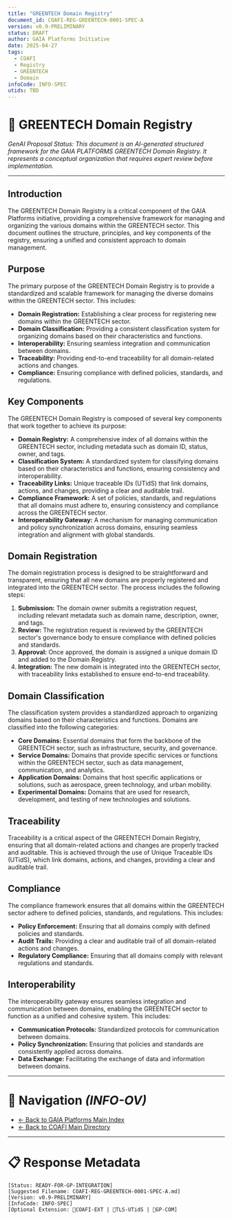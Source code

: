 ```yaml
---
title: "GREENTECH Domain Registry"
document_id: COAFI-REG-GREENTECH-0001-SPEC-A
version: v0.9-PRELIMINARY
status: DRAFT
author: GAIA Platforms Initiative
date: 2025-04-27
tags:
  - COAFI
  - Registry
  - GREENTECH
  - Domain
infoCode: INFO-SPEC
utids: TBD
---
```


# 📜 GREENTECH Domain Registry

*GenAI Proposal Status: This document is an AI-generated structured framework for the GAIA PLATFORMS GREENTECH Domain Registry. It represents a conceptual organization that requires expert review before implementation.*

---

## Introduction

The GREENTECH Domain Registry is a critical component of the GAIA Platforms initiative, providing a comprehensive framework for managing and organizing the various domains within the GREENTECH sector. This document outlines the structure, principles, and key components of the registry, ensuring a unified and consistent approach to domain management.

## Purpose

The primary purpose of the GREENTECH Domain Registry is to provide a standardized and scalable framework for managing the diverse domains within the GREENTECH sector. This includes:

- **Domain Registration:** Establishing a clear process for registering new domains within the GREENTECH sector.
- **Domain Classification:** Providing a consistent classification system for organizing domains based on their characteristics and functions.
- **Interoperability:** Ensuring seamless integration and communication between domains.
- **Traceability:** Providing end-to-end traceability for all domain-related actions and changes.
- **Compliance:** Ensuring compliance with defined policies, standards, and regulations.

## Key Components

The GREENTECH Domain Registry is composed of several key components that work together to achieve its purpose:

- **Domain Registry:** A comprehensive index of all domains within the GREENTECH sector, including metadata such as domain ID, status, owner, and tags.
- **Classification System:** A standardized system for classifying domains based on their characteristics and functions, ensuring consistency and interoperability.
- **Traceability Links:** Unique traceable IDs (UTidS) that link domains, actions, and changes, providing a clear and auditable trail.
- **Compliance Framework:** A set of policies, standards, and regulations that all domains must adhere to, ensuring consistency and compliance across the GREENTECH sector.
- **Interoperability Gateway:** A mechanism for managing communication and policy synchronization across domains, ensuring seamless integration and alignment with global standards.

## Domain Registration

The domain registration process is designed to be straightforward and transparent, ensuring that all new domains are properly registered and integrated into the GREENTECH sector. The process includes the following steps:

1. **Submission:** The domain owner submits a registration request, including relevant metadata such as domain name, description, owner, and tags.
2. **Review:** The registration request is reviewed by the GREENTECH sector's governance body to ensure compliance with defined policies and standards.
3. **Approval:** Once approved, the domain is assigned a unique domain ID and added to the Domain Registry.
4. **Integration:** The new domain is integrated into the GREENTECH sector, with traceability links established to ensure end-to-end traceability.

## Domain Classification

The classification system provides a standardized approach to organizing domains based on their characteristics and functions. Domains are classified into the following categories:

- **Core Domains:** Essential domains that form the backbone of the GREENTECH sector, such as infrastructure, security, and governance.
- **Service Domains:** Domains that provide specific services or functions within the GREENTECH sector, such as data management, communication, and analytics.
- **Application Domains:** Domains that host specific applications or solutions, such as aerospace, green technology, and urban mobility.
- **Experimental Domains:** Domains that are used for research, development, and testing of new technologies and solutions.

## Traceability

Traceability is a critical aspect of the GREENTECH Domain Registry, ensuring that all domain-related actions and changes are properly tracked and auditable. This is achieved through the use of Unique Traceable IDs (UTidS), which link domains, actions, and changes, providing a clear and auditable trail.

## Compliance

The compliance framework ensures that all domains within the GREENTECH sector adhere to defined policies, standards, and regulations. This includes:

- **Policy Enforcement:** Ensuring that all domains comply with defined policies and standards.
- **Audit Trails:** Providing a clear and auditable trail of all domain-related actions and changes.
- **Regulatory Compliance:** Ensuring that all domains comply with relevant regulations and standards.

## Interoperability

The interoperability gateway ensures seamless integration and communication between domains, enabling the GREENTECH sector to function as a unified and cohesive system. This includes:

- **Communication Protocols:** Standardized protocols for communication between domains.
- **Policy Synchronization:** Ensuring that policies and standards are consistently applied across domains.
- **Data Exchange:** Facilitating the exchange of data and information between domains.

---

# 🧭 Navigation *(INFO-OV)*
- [← Back to GAIA Platforms Main Index](../../README.md)
- [← Back to COAFI Main Directory](../README.md)

---

# 📋 Response Metadata
```plaintext
[Status: READY-FOR-GP-INTEGRATION]
[Suggested Filename: COAFI-REG-GREENTECH-0001-SPEC-A.md]
[Version: v0.9-PRELIMINARY]
[InfoCode: INFO-SPEC]
[Optional Extension: 🔹COAFI-EXT | 🔹TLS-UTidS | 🔹GP-COM]
```
